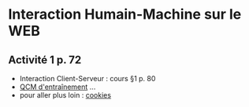 # Interaction Humain-Machine sur le WEB
## Activité 1 p. 72
* Interaction Client-Serveur : cours §1 p. 80
* [QCM d'entraînement](https://genumsi.inria.fr/qcm.php?h=3d9321b9087e31622c2d554e9e14c688) ... [](https://genumsi.inria.fr/qcm-corrige.php?cle=MTU7MTYzOzE2Njs0MTM7NDgyOzY0Mjs2ODA7OTc2OzExNDY7MTE0NzsxMTg1OzE4MzU7MTgzNjsxODM4)
* pour aller plus loin : [cookies](https://cookie.cahier-nsi.fr/)
